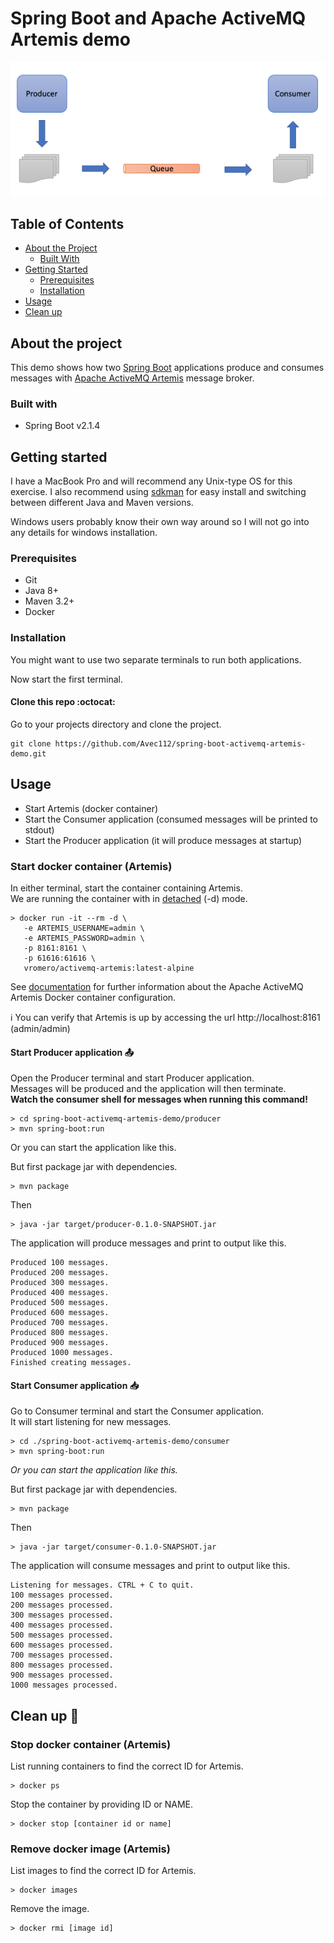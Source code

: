 # Spring Boot and Apache ActiveMQ Artemis demo
[//]: # (logo here)

![logo.png](logo.png)

## Table of Contents
* [About the Project](#about-the-project)
  * [Built With](#built-with)
* [Getting Started](#getting-started)
  * [Prerequisites](#prerequisites)
  * [Installation](#installation)
* [Usage](#usage)
* [Clean up](#clean-up-put_litter_in_its_place)




## About the project
This demo shows how two [Spring Boot](https://spring.io/projects/spring-boot) applications produce and consumes messages 
with [Apache ActiveMQ Artemis](http://activemq.apache.org/components/artemis/) message broker.  

### Built with
* Spring Boot v2.1.4

## Getting started
I have a MacBook Pro and will recommend any Unix-type OS for this exercise.
I also recommend using [sdkman](https://sdkman.io) for easy install and switching between different Java and Maven versions.

Windows users probably know their own way around so I will not go into any details for windows installation.

### Prerequisites
* Git
* Java 8+
* Maven 3.2+
* Docker


### Installation

You might want to use two separate terminals to run both applications.

Now start the first terminal.

#### Clone this repo :octocat:
Go to your projects directory and clone the project.
```
git clone https://github.com/Avec112/spring-boot-activemq-artemis-demo.git
```

## Usage

* Start Artemis (docker container)
* Start the Consumer application (consumed messages will be printed to stdout)
* Start the Producer application (it will produce messages at startup)

### Start docker container (Artemis)
In either terminal, start the container containing Artemis.  
We are running the container with in [detached](https://docs.docker.com/engine/reference/run/#detached--d) (-d) mode.  
```
> docker run -it --rm -d \
   -e ARTEMIS_USERNAME=admin \
   -e ARTEMIS_PASSWORD=admin \
   -p 8161:8161 \
   -p 61616:61616 \
   vromero/activemq-artemis:latest-alpine
```
See [documentation](https://github.com/vromero/activemq-artemis-docker) for further information about the Apache ActiveMQ Artemis Docker container configuration.

:information_source: You can verify that Artemis is up by accessing the url http://localhost:8161 (admin/admin)

#### Start Producer application :outbox_tray:
Open the Producer terminal and start Producer application.   
Messages will be produced and the application will then terminate.  
**Watch the consumer shell for messages when running this command!**
```
> cd spring-boot-activemq-artemis-demo/producer
> mvn spring-boot:run
```
Or you can start the application like this.

But first package jar with dependencies.  
```          
> mvn package
```
Then
```
> java -jar target/producer-0.1.0-SNAPSHOT.jar
```
The application will produce messages and print to output like this.
```
Produced 100 messages.
Produced 200 messages.
Produced 300 messages.
Produced 400 messages.
Produced 500 messages.
Produced 600 messages.
Produced 700 messages.
Produced 800 messages.
Produced 900 messages.
Produced 1000 messages.
Finished creating messages.
```
#### Start Consumer application :inbox_tray:
Go to Consumer terminal and start the Consumer application.   
It will start listening for new messages. 
```
> cd ./spring-boot-activemq-artemis-demo/consumer
> mvn spring-boot:run
```
*Or you can start the application like this.*  

But first package jar with dependencies.
```
> mvn package
```
Then
```
> java -jar target/consumer-0.1.0-SNAPSHOT.jar
```
The application will consume messages and print to output like this.
```
Listening for messages. CTRL + C to quit.
100 messages processed.
200 messages processed.
300 messages processed.
400 messages processed.
500 messages processed.
600 messages processed.
700 messages processed.
800 messages processed.
900 messages processed.
1000 messages processed.
```

## Clean up :put_litter_in_its_place:
### Stop docker container (Artemis)
List running containers to find the correct ID for Artemis.
```
> docker ps
```
Stop the container by providing ID or NAME.
```
> docker stop [container id or name]
```

### Remove docker image (Artemis)
List images to find the correct ID for Artemis.
```
> docker images
```
Remove the image.
```
> docker rmi [image id]
```
